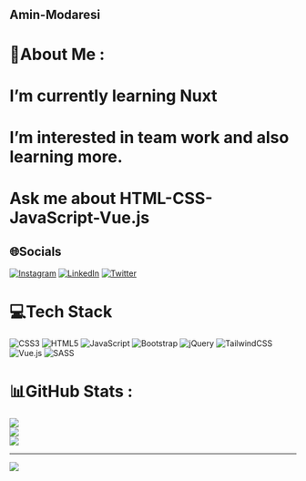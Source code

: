 ## Amin-Modaresi
# 💫About Me :
# I’m currently learning Nuxt
# I’m interested in team work and also learning more.
# Ask me about HTML-CSS-JavaScript-Vue.js

## 🌐Socials
[![Instagram](https://img.shields.io/badge/Instagram-%23E4405F.svg?logo=Instagram&logoColor=white)](https://instagram.com/aminmodaresi_) [![LinkedIn](https://img.shields.io/badge/LinkedIn-%230077B5.svg?logo=linkedin&logoColor=white)](https://linkedin.com/in/Amin-Modaresi) [![Twitter](https://img.shields.io/badge/Twitter-%231DA1F2.svg?logo=Twitter&logoColor=white)](https://twitter.com/Amin_MT_) 

# 💻Tech Stack
![CSS3](https://img.shields.io/badge/css3-%231572B6.svg?style=for-the-badge&logo=css3&logoColor=white) ![HTML5](https://img.shields.io/badge/html5-%23E34F26.svg?style=for-the-badge&logo=html5&logoColor=white) ![JavaScript](https://img.shields.io/badge/javascript-%23323330.svg?style=for-the-badge&logo=javascript&logoColor=%23F7DF1E) ![Bootstrap](https://img.shields.io/badge/bootstrap-%23563D7C.svg?style=for-the-badge&logo=bootstrap&logoColor=white) ![jQuery](https://img.shields.io/badge/jquery-%230769AD.svg?style=for-the-badge&logo=jquery&logoColor=white) ![TailwindCSS](https://img.shields.io/badge/tailwindcss-%2338B2AC.svg?style=for-the-badge&logo=tailwind-css&logoColor=white) ![Vue.js](https://img.shields.io/badge/vuejs-%2335495e.svg?style=for-the-badge&logo=vuedotjs&logoColor=%234FC08D) ![SASS](https://img.shields.io/badge/SASS-hotpink.svg?style=for-the-badge&logo=SASS&logoColor=white)
# 📊GitHub Stats :
![](https://github-readme-stats.vercel.app/api?username=AminModaresi&theme=radical&hide_border=true&include_all_commits=false&count_private=false)<br/>
![](https://github-readme-streak-stats.herokuapp.com/?user=AminModaresi&theme=radical&hide_border=true)<br/>
![](https://github-readme-stats.vercel.app/api/top-langs/?username=AminModaresi&theme=radical&hide_border=true&include_all_commits=false&count_private=false&layout=compact)

---
[![](https://visitcount.itsvg.in/api?id=AminModaresi&icon=0&color=0)](https://visitcount.itsvg.in)
